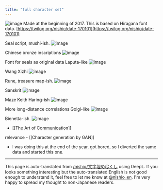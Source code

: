 ```yaml
---
title: "full character set"
---
```


![image](https://gyazo.com/ecf4b6940cf8e823e8df6525318cae84/thumb/1000)
Made at the beginning of 2017.
This is based on Hiragana font data.
[https://twilog.org/nishio/date-170101](https://twilog.org/nishio/date-170101)

Seal script, mushi-ish.
![image](https://gyazo.com/099a5be87968714cffab25c503bb9ef7/thumb/1000)

Chinese bronze inscriptions
![image](https://gyazo.com/88c70f1478ed02071016ab5823a10d3a/thumb/1000)

Font for seals as original data Laputa-like
![image](https://gyazo.com/e64d6395643f16813e42bfeb3bd609d2/thumb/1000)

Wang Xizhi
![image](https://gyazo.com/79a1feb3411bf7ae3306b769fc816c0e/thumb/1000)

Rune, treasure map-ish.
![image](https://gyazo.com/a67a8fc046629e179a3fc33a7123c5b2/thumb/1000)

Sanskrit
![image](https://gyazo.com/a876321e2bd9d320badc1b4508b48852/thumb/1000)

Maze Keith Haring-ish
![image](https://gyazo.com/52ed82ba56c920ffc27735e69242ee24/thumb/1000)

More long-distance correlations Golgi-like
![image](https://gyazo.com/ca7edbbc3b13eafd375c0243778aca24/thumb/1000)

Bienetta-ish.
![image](https://gyazo.com/cf0ce529633a96d2ad8b639f8f25bf56/thumb/1000)

- [[The Art of Communication]]

relevance
    - [[Character generation by GAN]]
- I was doing this at the end of the year, got bored, so I diverted the same data and started this one.

---
This page is auto-translated from [/nishio/文字埋め尽くし](https://scrapbox.io/nishio/文字埋め尽くし) using DeepL. If you looks something interesting but the auto-translated English is not good enough to understand it, feel free to let me know at [@nishio_en](https://twitter.com/nishio_en). I'm very happy to spread my thought to non-Japanese readers.